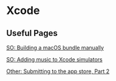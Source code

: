 # Xcode

## Useful Pages
[SO: Building a macOS bundle manually](https://stackoverflow.com/questions/1596945/building-osx-app-bundle)

[SO: Adding music to Xcode simulators](https://stackoverflow.com/questions/41300608/can-i-add-a-music-library-to-the-xcode-ios-simulator)

[Other: Submitting to the app store, Part 2](https://www.raywenderlich.com/119-how-to-submit-an-app-to-apple-from-no-account-to-app-store-part-2)
